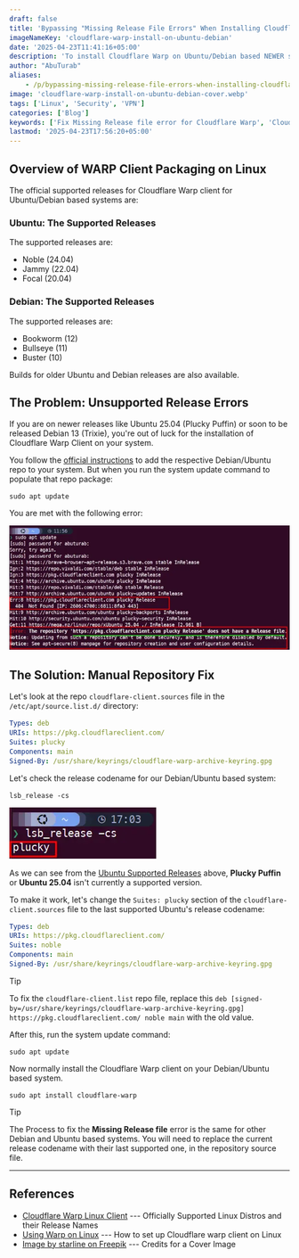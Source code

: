 ```yaml
---
draft: false
title: 'Bypassing "Missing Release File Errors" When Installing Cloudflare WARP on NEWER Ubuntu/Debian Systems'
imageNameKey: 'cloudflare-warp-install-on-ubuntu-debian'
date: '2025-04-23T11:41:16+05:00'
description: 'To install Cloudflare Warp on Ubuntu/Debian based NEWER systems which are not officially supported yet, you can modify cloudflare-client.sources file. This modification will let you install Warp Client on NEWER non-supported releases.'
author: "AbuTurab"
aliases:
    - /p/bypassing-missing-release-file-errors-when-installing-cloudflare-warp-on-newer-ubuntu/debian-systems/
image: 'cloudflare-warp-install-on-ubuntu-debian-cover.webp'
tags: ['Linux', 'Security', 'VPN']
categories: ['Blog']
keywords: ['Fix Missing Release file error for Cloudflare Warp', 'Cloudflare Warp missing release file on Ubuntu Plucky Puffin', 'Cloudflare Warp installation on unsupported newer Debian and Ubuntu based systems']
lastmod: '2025-04-23T17:56:20+05:00'
---
```


## Overview of WARP Client Packaging on Linux

The official supported releases for Cloudflare Warp client for Ubuntu/Debian based systems are:

### Ubuntu: The Supported Releases

The supported releases are:

- Noble (24.04)
- Jammy (22.04)
- Focal (20.04)

### Debian: The Supported Releases

The supported releases are:

- Bookworm (12)
- Bullseye (11)
- Buster (10)

Builds for older Ubuntu and Debian releases are also available.

## The Problem: Unsupported Release Errors

If you are on newer releases like Ubuntu 25.04 (Plucky Puffin) or soon to be released Debian 13 (Trixie), you're out of luck for the installation of Cloudflare Warp Client on your system.

You follow the [official instructions](https://pkg.cloudflareclient.com) to add the respective Debian/Ubuntu repo to your system. But when you run the system update command to populate that repo package:
```terminal
sudo apt update
```

You are met with the following error:

![](cloudflare-warp-install-on-ubuntu-debian.webp)

## The Solution: Manual Repository Fix

Let's look at the repo `cloudflare-client.sources` file in the `/etc/apt/source.list.d/` directory:

```yaml
Types: deb
URIs: https://pkg.cloudflareclient.com/
Suites: plucky
Components: main
Signed-By: /usr/share/keyrings/cloudflare-warp-archive-keyring.gpg
```

Let's check the release codename for our Debian/Ubuntu based system:

```terminal
lsb_release -cs
```

![](cloudflare-warp-install-on-ubuntu-debian-1.webp)

As we can see from the [Ubuntu Supported Releases](#ubuntu) above, **Plucky Puffin** or **Ubuntu 25.04** isn't currently a supported version.

To make it work, let's change the `Suites: plucky` section of the `cloudflare-client.sources` file to the last supported Ubuntu's release codename:
```yaml {hl_lines=3}
Types: deb
URIs: https://pkg.cloudflareclient.com/
Suites: noble
Components: main
Signed-By: /usr/share/keyrings/cloudflare-warp-archive-keyring.gpg
```

> [!TIP]
> To fix the `cloudflare-client.list` repo file, replace this `deb [signed-by=/usr/share/keyrings/cloudflare-warp-archive-keyring.gpg] https://pkg.cloudflareclient.com/ noble main` with the old value.

After this, run the system update command:

```terminal
sudo apt update
```

Now normally install the Cloudflare Warp client on your Debian/Ubuntu based system.

```terminal
sudo apt install cloudflare-warp
```

> [!TIP]
> The Process to fix the **Missing Release file** error is the same for other Debian and Ubuntu based systems. You will need to replace the current release codename with their last supported one, in the repository source file.

---
## References

- [Cloudflare Warp Linux Client](https://pkg.cloudflareclient.com) --- Officially Supported Linux Distros and their Release Names
- [Using Warp on Linux](https://developers.cloudflare.com/warp-client/get-started/linux/) --- How to set up Cloudflare warp client on Linux
- <a href="https://www.freepik.com/free-vector/cloud-computing-remote-encryption-background-safeguarding-data-web_385420046.htm#fromView=search&page=1&position=6&uuid=f19b92ee-c86e-4718-a3ec-33e9276215eb&query=cloudflare+warp">Image by starline on Freepik</a> --- Credits for a Cover Image

